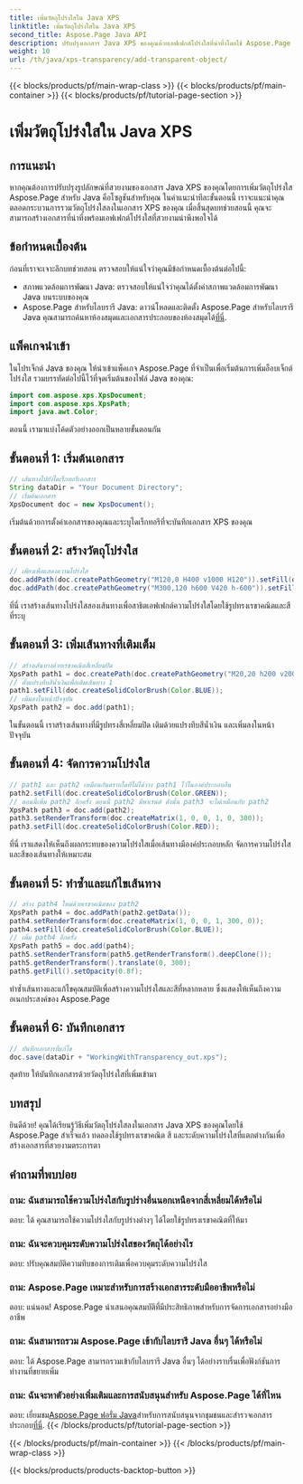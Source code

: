 ```yaml
---
title: เพิ่มวัตถุโปร่งใสใน Java XPS
linktitle: เพิ่มวัตถุโปร่งใสใน Java XPS
second_title: Aspose.Page Java API
description: ปรับปรุงเอกสาร Java XPS ของคุณด้วยเอฟเฟกต์โปร่งใสที่น่าทึ่งโดยใช้ Aspose.Page ปฏิบัติตามคำแนะนำทีละขั้นตอนของเราในการเพิ่มวัตถุโปร่งใส
weight: 10
url: /th/java/xps-transparency/add-transparent-object/
---
```


{{< blocks/products/pf/main-wrap-class >}}
{{< blocks/products/pf/main-container >}}
{{< blocks/products/pf/tutorial-page-section >}}

# เพิ่มวัตถุโปร่งใสใน Java XPS

## การแนะนำ
หากคุณต้องการปรับปรุงรูปลักษณ์ที่สวยงามของเอกสาร Java XPS ของคุณโดยการเพิ่มวัตถุโปร่งใส Aspose.Page สำหรับ Java คือโซลูชันสำหรับคุณ ในคำแนะนำทีละขั้นตอนนี้ เราจะแนะนำคุณตลอดกระบวนการรวมวัตถุโปร่งใสลงในเอกสาร XPS ของคุณ เมื่อสิ้นสุดบทช่วยสอนนี้ คุณจะสามารถสร้างเอกสารที่น่าทึ่งพร้อมเอฟเฟกต์โปร่งใสที่สวยงามน่าพึงพอใจได้
## ข้อกำหนดเบื้องต้น
ก่อนที่เราจะเจาะลึกบทช่วยสอน ตรวจสอบให้แน่ใจว่าคุณมีข้อกำหนดเบื้องต้นต่อไปนี้:
- สภาพแวดล้อมการพัฒนา Java: ตรวจสอบให้แน่ใจว่าคุณได้ตั้งค่าสภาพแวดล้อมการพัฒนา Java บนระบบของคุณ
-  Aspose.Page สำหรับไลบรารี Java: ดาวน์โหลดและติดตั้ง Aspose.Page สำหรับไลบรารี Java คุณสามารถค้นหาห้องสมุดและเอกสารประกอบของห้องสมุดได้[ที่นี่](https://releases.aspose.com/page/java/).
## แพ็คเกจนำเข้า
ในโปรเจ็กต์ Java ของคุณ ให้นำเข้าแพ็คเกจ Aspose.Page ที่จำเป็นเพื่อเริ่มต้นการเพิ่มอ็อบเจ็กต์โปร่งใส รวมบรรทัดต่อไปนี้ไว้ที่จุดเริ่มต้นของไฟล์ Java ของคุณ:
```java
import com.aspose.xps.XpsDocument;
import com.aspose.xps.XpsPath;
import java.awt.Color;
```
ตอนนี้ เรามาแบ่งโค้ดตัวอย่างออกเป็นหลายขั้นตอนกัน
## ขั้นตอนที่ 1: เริ่มต้นเอกสาร
```java
// เส้นทางไปยังไดเร็กทอรีเอกสาร
String dataDir = "Your Document Directory";
// เริ่มต้นเอกสาร
XpsDocument doc = new XpsDocument();
```
เริ่มต้นด้วยการตั้งค่าเอกสารของคุณและระบุไดเร็กทอรีที่จะบันทึกเอกสาร XPS ของคุณ
## ขั้นตอนที่ 2: สร้างวัตถุโปร่งใส
```java
// เพียงเพื่อแสดงความโปร่งใส
doc.addPath(doc.createPathGeometry("M120,0 H400 v1000 H120")).setFill(doc.createSolidColorBrush(Color.GRAY));
doc.addPath(doc.createPathGeometry("M300,120 h600 V420 h-600")).setFill(doc.createSolidColorBrush(Color.GRAY));
```
ที่นี่ เราสร้างเส้นทางโปร่งใสสองเส้นทางเพื่อสาธิตเอฟเฟกต์ความโปร่งใสโดยใช้รูปทรงเรขาคณิตและสีที่ระบุ
## ขั้นตอนที่ 3: เพิ่มเส้นทางที่เติมเต็ม
```java
// สร้างเส้นทางด้วยเรขาคณิตสี่เหลี่ยมปิด
XpsPath path1 = doc.createPath(doc.createPathGeometry("M20,20 h200 v200 h-200 z"));
// ตั้งแปรงทึบสีน้ำเงินเพื่อเติมเส้นทาง 1
path1.setFill(doc.createSolidColorBrush(Color.BLUE));
// เพิ่มลงในหน้าปัจจุบัน
XpsPath path2 = doc.add(path1);
```
ในขั้นตอนนี้ เราสร้างเส้นทางที่มีรูปทรงสี่เหลี่ยมปิด เติมด้วยแปรงทึบสีน้ำเงิน และเพิ่มลงในหน้าปัจจุบัน
## ขั้นตอนที่ 4: จัดการความโปร่งใส
```java
// path1 และ path2 เหมือนกันตราบใดที่ไม่ได้วาง path1 ไว้ในองค์ประกอบอื่น
path2.setFill(doc.createSolidColorBrush(Color.GREEN));
// ตอนนี้เพิ่ม path2 อีกครั้ง ตอนนี้ path2 มีพาเรนต์ ดังนั้น path3 จะไม่เหมือนกับ path2
XpsPath path3 = doc.add(path2);
path3.setRenderTransform(doc.createMatrix(1, 0, 0, 1, 0, 300));
path3.setFill(doc.createSolidColorBrush(Color.RED));
```
ที่นี่ เราแสดงให้เห็นถึงผลกระทบของความโปร่งใสเมื่อเส้นทางมีองค์ประกอบหลัก จัดการความโปร่งใสและสีของเส้นทางให้เหมาะสม
## ขั้นตอนที่ 5: ทำซ้ำและแก้ไขเส้นทาง
```java
// สร้าง path4 ใหม่ด้วยเรขาคณิตของ path2
XpsPath path4 = doc.addPath(path2.getData());
path4.setRenderTransform(doc.createMatrix(1, 0, 0, 1, 300, 0));
path4.setFill(doc.createSolidColorBrush(Color.BLUE));
// เพิ่ม path4 อีกครั้ง
XpsPath path5 = doc.add(path4);
path5.setRenderTransform(path5.getRenderTransform().deepClone());
path5.getRenderTransform().translate(0, 300);
path5.getFill().setOpacity(0.8f);
```
ทำซ้ำเส้นทางและแก้ไขคุณสมบัติเพื่อสร้างความโปร่งใสและสีที่หลากหลาย ซึ่งแสดงให้เห็นถึงความอเนกประสงค์ของ Aspose.Page
## ขั้นตอนที่ 6: บันทึกเอกสาร
```java
// บันทึกเอกสารที่แก้ไข
doc.save(dataDir + "WorkingWithTransparency_out.xps");
```
สุดท้าย ให้บันทึกเอกสารด้วยวัตถุโปร่งใสที่เพิ่มเข้ามา
## บทสรุป
ยินดีด้วย! คุณได้เรียนรู้วิธีเพิ่มวัตถุโปร่งใสลงในเอกสาร Java XPS ของคุณโดยใช้ Aspose.Page สำเร็จแล้ว ทดลองใช้รูปทรงเรขาคณิต สี และระดับความโปร่งใสที่แตกต่างกันเพื่อสร้างเอกสารที่สวยงามตระการตา
## คำถามที่พบบ่อย
### ถาม: ฉันสามารถใช้ความโปร่งใสกับรูปร่างอื่นนอกเหนือจากสี่เหลี่ยมได้หรือไม่
ตอบ: ได้ คุณสามารถใช้ความโปร่งใสกับรูปร่างต่างๆ ได้โดยใช้รูปทรงเรขาคณิตที่ให้มา
### ถาม: ฉันจะควบคุมระดับความโปร่งใสของวัตถุได้อย่างไร
ตอบ: ปรับคุณสมบัติความทึบของการเติมเพื่อควบคุมระดับความโปร่งใส
### ถาม: Aspose.Page เหมาะสำหรับการสร้างเอกสารระดับมืออาชีพหรือไม่
ตอบ: แน่นอน! Aspose.Page นำเสนอคุณสมบัติที่มีประสิทธิภาพสำหรับการจัดการเอกสารอย่างมืออาชีพ
### ถาม: ฉันสามารถรวม Aspose.Page เข้ากับไลบรารี Java อื่นๆ ได้หรือไม่
ตอบ: ได้ Aspose.Page สามารถรวมเข้ากับไลบรารี Java อื่นๆ ได้อย่างราบรื่นเพื่อฟังก์ชันการทำงานที่ขยายเพิ่ม
### ถาม: ฉันจะหาตัวอย่างเพิ่มเติมและการสนับสนุนสำหรับ Aspose.Page ได้ที่ไหน
 ตอบ: เยี่ยมชม[Aspose.Page ฟอรั่ม Java](https://forum.aspose.com/c/page/39)สำหรับการสนับสนุนจากชุมชนและสำรวจเอกสารประกอบ[ที่นี่](https://reference.aspose.com/page/java/).
{{< /blocks/products/pf/tutorial-page-section >}}

{{< /blocks/products/pf/main-container >}}
{{< /blocks/products/pf/main-wrap-class >}}

{{< blocks/products/products-backtop-button >}}
